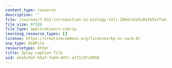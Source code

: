 ```yaml
---
content_type: resource
description: ''
file: /courses/7-012-introduction-to-biology-fall-2004/e5e5c0afb5a7fa44dd7ce271c97c8058_zrBZjcsQ_BQ.srt
file_size: 67326
file_type: application/x-subrip
learning_resource_types: []
license: https://creativecommons.org/licenses/by-nc-sa/4.0/
ocw_type: OCWFile
resourcetype: Other
title: 3play caption file
uid: e5e5c0af-b5a7-fa44-dd7c-e271c97c8058
---
```


